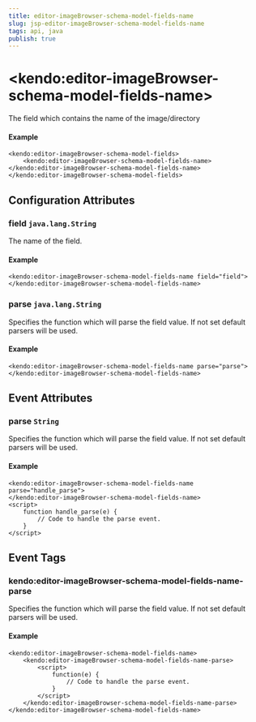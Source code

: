 ```yaml
---
title: editor-imageBrowser-schema-model-fields-name
slug: jsp-editor-imageBrowser-schema-model-fields-name
tags: api, java
publish: true
---
```


# \<kendo:editor-imageBrowser-schema-model-fields-name\>

The field which contains the name of the image/directory

#### Example
    <kendo:editor-imageBrowser-schema-model-fields>
        <kendo:editor-imageBrowser-schema-model-fields-name></kendo:editor-imageBrowser-schema-model-fields-name>
    </kendo:editor-imageBrowser-schema-model-fields>

## Configuration Attributes

### field `java.lang.String`

The name of the field.

#### Example
    <kendo:editor-imageBrowser-schema-model-fields-name field="field">
    </kendo:editor-imageBrowser-schema-model-fields-name>

### parse `java.lang.String`

Specifies the function which will parse the field value. If not set default parsers will be used.

#### Example
    <kendo:editor-imageBrowser-schema-model-fields-name parse="parse">
    </kendo:editor-imageBrowser-schema-model-fields-name>


## Event Attributes

### parse `String`

Specifies the function which will parse the field value. If not set default parsers will be used.


#### Example
    <kendo:editor-imageBrowser-schema-model-fields-name parse="handle_parse">
    </kendo:editor-imageBrowser-schema-model-fields-name>
    <script>
        function handle_parse(e) {
            // Code to handle the parse event.
        }
    </script>

## Event Tags

### kendo:editor-imageBrowser-schema-model-fields-name-parse

Specifies the function which will parse the field value. If not set default parsers will be used.


#### Example
    <kendo:editor-imageBrowser-schema-model-fields-name>
        <kendo:editor-imageBrowser-schema-model-fields-name-parse>
            <script>
                function(e) {
                    // Code to handle the parse event.
                }
            </script>
        </kendo:editor-imageBrowser-schema-model-fields-name-parse>
    </kendo:editor-imageBrowser-schema-model-fields-name>

 
